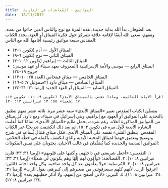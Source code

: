 ```yaml
---
title:  المواثيق - المُعاهدات في التاريخ
date:  18/11/2019
---
```


بعد الطوفان، بدأ الله بداية جديدة، هذه المرة مع نوح والناس الذين جاءوا من بعده. ومعهم، سعى الله أيضًا لإقامة علاقة تتمركز حول فكرة الميثاق أو العهد. يحدد الكتاب المقدس سبعة مواثيق رئيسية أقامها الله مع الناس:

- الميثاق الأول — آدم (تكوين ١-٣)
- الميثاق الثاني — نوح (تكوين ٦-٩)
- الميثاق الثالث — إبراهيم (تكوين ١٢: ١-٣)
- الميثاق الرابع — موسى والأمة الإسرائيلية (المعروف بعهد سيناء أو عهد موسى؛ خروج ١٩-٢٤)
- الميثاق الخامس — ميثاق فينحاس (العدد ٢٥: ١٠-١٣)
- الميثاق السادس — ميثاق داود (٢صموئيل ٧: ٥-١٦)
- الميثاق السابع — الميثاق أو العهد الجديد (إرميا ٣١: ٣١-٣٤).

`اقرأ الآيات التالية. وماذا تعني بالميثاق الأبدي؟ (تكوين ٩: ١٦؛ تكوين ١٧: ٧؛ إشعياء ٥٥: ٣؛ عبرانيين ١٣: ٢٠).`

يتضمَّن الكتاب المقدس تعبير «الميثاق الأبدي» ستة عشر مرة. ثلاثة عشر منهم تنطبق بالتحديد على المواثيق أو العهود مع إبراهيم، وبني إسرائيل في سيناء، ومع داود. كل ميثاق من المواثيق المذكورة أعلاه، رغم تفرده، يحمل طابع «الميثاق الأبدي». تمامًا كما أُعلنت البشارة الأبدية لأول مرة في تكوين ٣: ١٥، ثم بعد ذلك انكشفت تدريجيًا عبر الكتاب المقدس، ينطبق الشيء نفسه على الميثاق الأبدي. فكل ميثاق مُتتال يُساعد في شرح وتوضيح وتعميق فهمنا لميثاق المحبة الأبدية والذي انكشف بأكمله في خطَّة الخلاص. المواثيق القديمة والجديدة كما يُصَنَّفان في غالب الأحيان، يحتويان على نفس المكونات:

١. التقديس: «أجعل شريعتي في داخلهم، وأكتبها على قلوبهم» (إرميا ٣١: ٣٣؛ قارن عبرانيين ٨: ١٠).
٢. المُصالحة: «وأكون لهم إلهًا وهم يكونون لي شعبًا» (إرميا ٣١: ٣٣؛ عبرانيين ٨: ١٠).
٣. المُرسلية: «ولا يعلِّمون بعد كل واحد صاحبه، وكل واحد أخاه، قائلين: اعرفوا الرب، لأنهم كلهم سيعرفونني من صغيرهم إلى كبيرهم، يقول الرب» (إرميا ٣١: ٣٤؛ عبرانيين ٨: ١١).
٤. التبرير: «لأني أصفح عن إثمهم، ولا أذكر خطيتهم بعد» (إرميا ٣١: ٣٤؛ عبرانيين ٨: ١٢).